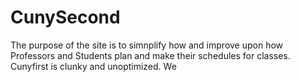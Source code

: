 # CunySecond
The purpose of the site is to simnplify how and improve upon how Professors 
and Students plan and make their schedules for classes. Cunyfirst is clunky and
unoptimized. We 